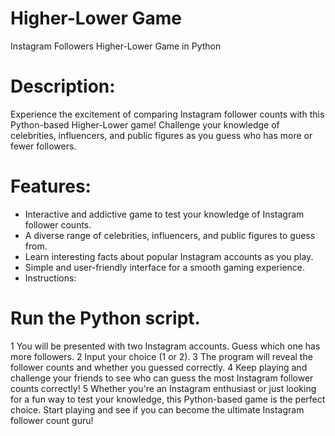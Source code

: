 # Higher-Lower Game
Instagram Followers Higher-Lower Game in Python

# Description:
Experience the excitement of comparing Instagram follower counts with this Python-based Higher-Lower game! Challenge your knowledge of celebrities, influencers, and public figures as you guess who has more or fewer followers.

# Features:

* Interactive and addictive game to test your knowledge of Instagram follower counts.
* A diverse range of celebrities, influencers, and public figures to guess from.
* Learn interesting facts about popular Instagram accounts as you play.
* Simple and user-friendly interface for a smooth gaming experience.
* Instructions:

# Run the Python script.
1 You will be presented with two Instagram accounts. Guess which one has more followers.
2 Input your choice (1 or 2).
3 The program will reveal the follower counts and whether you guessed correctly.
4 Keep playing and challenge your friends to see who can guess the most Instagram follower counts correctly!
5 Whether you're an Instagram enthusiast or just looking for a fun way to test your knowledge, this Python-based game is the perfect choice. Start playing and see if you can become the ultimate Instagram follower count guru!
